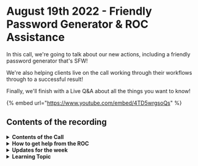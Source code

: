 # August 19th 2022 - Friendly Password Generator & ROC Assistance

In this call, we're going to talk about our new actions, including a friendly password generator that's SFW!

We're also helping clients live on the call working through their workflows through to a successful result!

Finally, we'll finish with a Live Q\&A about all the things you want to know!

{% embed url="https://www.youtube.com/embed/4TD5wrgsoQs" %}

## Contents of the recording

<details>

<summary><strong>Contents of the Call</strong></summary>

This call is for people who are interested in building their own workflows. We will talk about the platform, news, some training, and any Q\&A. As always, feel free to unmute and interrupt us, this is an interactive call!

</details>

<details>

<summary><strong>How to get help from the ROC</strong></summary>

How to get help - Engage the ROC in Slack - Email support coming soon! - \[FUTURE] Live chat in the app - Would this be helpful to people? - Documentation - https://rewst.help - Feature Requests - https://rewst.canny.io/

</details>

<details>

<summary><strong>Updates for the week</strong></summary>



</details>

<details>

<summary><strong>Learning Topic</strong></summary>

* Friendly Password Generator

</details>
